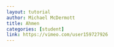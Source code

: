 ```yaml
---
layout: tutorial
author: Michael McDermott
title: Ahmen
categories: [student]
link: https://vimeo.com/user159727926
---
```

